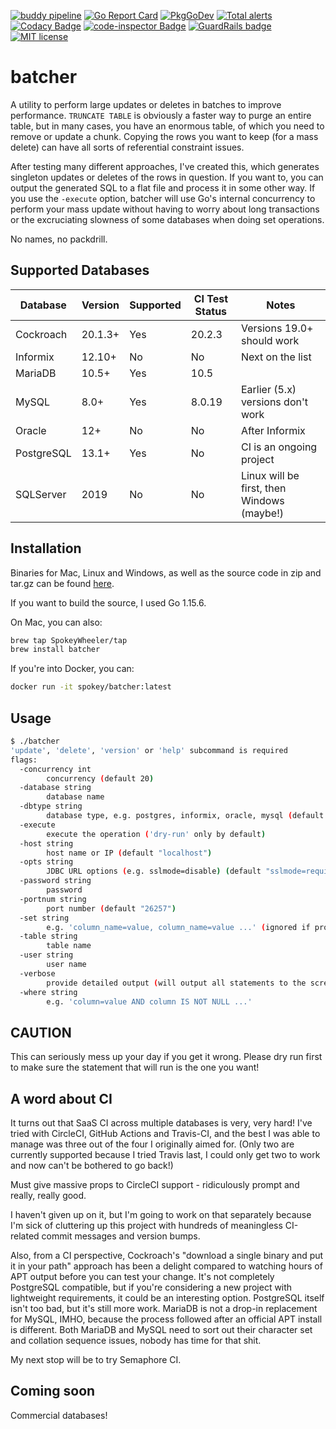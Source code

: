 [![buddy pipeline](https://app.buddy.works/spokey/batcher/pipelines/pipeline/299751/badge.svg?token=cbf8b5db75e99173da175ff3cf3a578d0a2ce1817e70b4a64481d2b437013f5a "buddy pipeline")](https://app.buddy.works/spokey/batcher/pipelines/pipeline/299751)  [![Go Report Card](https://goreportcard.com/badge/github.com/SpokeyWheeler/batcher)](https://goreportcard.com/report/github.com/SpokeyWheeler/batcher)  [![PkgGoDev](https://pkg.go.dev/badge/github.com/SpokeyWheeler/batcher)](https://pkg.go.dev/github.com/SpokeyWheeler/batcher)  [![Total alerts](https://img.shields.io/lgtm/alerts/g/SpokeyWheeler/batcher.svg?logo=lgtm&logoWidth=18)](https://lgtm.com/projects/g/SpokeyWheeler/batcher/alerts/)  [![Codacy Badge](https://app.codacy.com/project/badge/Grade/132d19460c42416bb371f98bb0c94fc6)](https://www.codacy.com/gh/SpokeyWheeler/batcher/dashboard?utm_source=github.com&amp;utm_medium=referral&amp;utm_content=SpokeyWheeler/batcher&amp;utm_campaign=Badge_Grade)  [![code-inspector Badge](https://www.code-inspector.com/project/17296/score/svg)](https://www.code-inspector.com/project/17296/score/svg)  [![GuardRails badge](https://api.guardrails.io/v2/badges/SpokeyWheeler/batcher.svg?token=d09c361974cb1acab7d58f925c6a7dd6f9fc6c05dfd43904043a06f382cdc4d7&provider=github)](https://dashboard.guardrails.io/gh/SpokeyWheeler/52652)  [![MIT license](https://img.shields.io/badge/License-MIT-blue.svg)](https://lbesson.mit-license.org/)

# batcher

A utility to perform large updates or deletes in batches to improve performance. `TRUNCATE TABLE` is obviously a faster way to purge an entire table, but in many cases, you have an enormous table, of which you need to remove or update a chunk. Copying the rows you want to keep (for a mass delete) can have all sorts of referential constraint issues.

After testing many different approaches, I've created this, which generates singleton updates or deletes of the rows in question. If you want to, you can output the generated SQL to a flat file and process it in some other way. If you use the `-execute` option, batcher will use Go's internal concurrency to perform your mass update without having to worry about long transactions or the excruciating slowness of some databases when doing set operations.

No names, no packdrill.

## Supported Databases

| Database | Version | Supported | CI Test Status | Notes |
| -------- | ------- | --------- | -------------- | ----- |
| Cockroach | 20.1.3+ | Yes | 20.2.3  | Versions 19.0+ should work |
| Informix | 12.10+ | No | No | Next on the list |
| MariaDB | 10.5+ | Yes | 10.5 | |
| MySQL | 8.0+ | Yes | 8.0.19 | Earlier (5.x) versions don't work |
| Oracle | 12+ | No | No | After Informix |
| PostgreSQL | 13.1+ | Yes | No | CI is an ongoing project |
| SQLServer | 2019 | No | No | Linux will be first, then Windows (maybe!) |

## Installation

Binaries for Mac, Linux and Windows, as well as the source code in zip and tar.gz  can be found [here](https://github.com/SpokeyWheeler/batcher/releases/latest).

If you want to build the source, I used Go 1.15.6.

On Mac, you can also:
```bash
brew tap SpokeyWheeler/tap
brew install batcher
```

If you're into Docker, you can:
```bash
docker run -it spokey/batcher:latest
```

## Usage

```bash
$ ./batcher
'update', 'delete', 'version' or 'help' subcommand is required
flags:
  -concurrency int
    	concurrency (default 20)
  -database string
    	database name
  -dbtype string
    	database type, e.g. postgres, informix, oracle, mysql (default "postgres")
  -execute
    	execute the operation ('dry-run' only by default)
  -host string
    	host name or IP (default "localhost")
  -opts string
    	JDBC URL options (e.g. sslmode=disable) (default "sslmode=require")
  -password string
    	password
  -portnum string
    	port number (default "26257")
  -set string
    	e.g. 'column_name=value, column_name=value ...' (ignored if provided with delete subcommand)
  -table string
    	table name
  -user string
    	user name
  -verbose
    	provide detailed output (will output all statements to the screen)
  -where string
    	e.g. 'column=value AND column IS NOT NULL ...'
```

## CAUTION

This can seriously mess up your day if you get it wrong. Please dry run first to make sure the statement that will run is the one you want!

## A word about CI

It turns out that SaaS CI across multiple databases is very, very hard! I've tried with CircleCI, GitHub Actions and Travis-CI, and the best I was able to manage was three out of the four I originally aimed for. (Only two are currently supported because I tried Travis last, I could only get two to work and now can't be bothered to go back!)

Must give massive props to CircleCI support - ridiculously prompt and really, really good.

I haven't given up on it, but I'm going to work on that separately because I'm sick of cluttering up this project with hundreds of meaningless CI-related commit messages and version bumps.

Also, from a CI perspective, Cockroach's "download a single binary and put it in your path" approach has been a delight compared to watching hours of APT output before you can test your change. It's not completely PostgreSQL compatible, but if you're considering a new project with lightweight requirements, it could be an interesting option. PostgreSQL itself isn't too bad, but it's still more work. MariaDB is not a drop-in replacement for MySQL, IMHO, because the process followed after an official APT install is different. Both MariaDB and MySQL need to sort out their character set and collation sequence issues, nobody has time for that shit.

My next stop will be to try Semaphore CI.

## Coming soon

Commercial databases!
